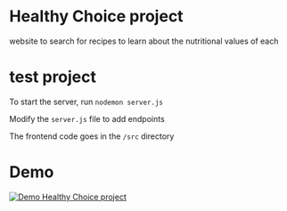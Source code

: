 # Healthy Choice project

website to search for recipes to learn about the nutritional values of each

# test project

To start the server, run `nodemon server.js`

Modify the `server.js` file to add endpoints

The frontend code goes in the `/src` directory

# Demo

[![Demo Healthy Choice project](https://i.ytimg.com/vi/gx2g9DN1hTw/hqdefault.jpg?sqp=-oaymwEjCPYBEIoBSFryq4qpAxUIARUAAAAAGAElAADIQj0AgKJDeAE=&rs=AOn4CLAfFxSYE5560h_tg3V6x7ySZmNOpg)](https://www.youtube.com/watch?v=gx2g9DN1hTw)
